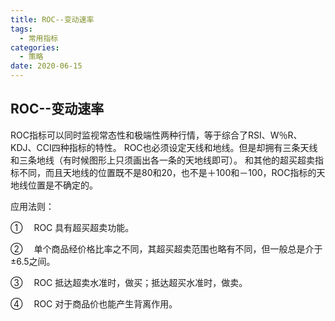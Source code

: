 ```yaml
---
title: ROC--变动速率
tags:
  - 常用指标
categories:
  - 策略
date: 2020-06-15
---
```

## ROC--变动速率
ROC指标可以同时监视常态性和极端性两种行情，等于综合了RSI、W％R、KDJ、CCI四种指标的特性。
ROC也必须设定天线和地线。但是却拥有三条天线和三条地线（有时候图形上只须画出各一条的天地线即可）。
和其他的超买超卖指标不同，而且天地线的位置既不是80和20，也不是＋100和－100，ROC指标的天地线位置是不确定的。

应用法则：

①　 ROC 具有超买超卖功能。

②　 单个商品经价格比率之不同，其超买超卖范围也略有不同，但一般总是介于 ±6.5之间。

③　 ROC 抵达超卖水准时，做买；抵达超买水准时，做卖。

④　 ROC 对于商品价也能产生背离作用。
